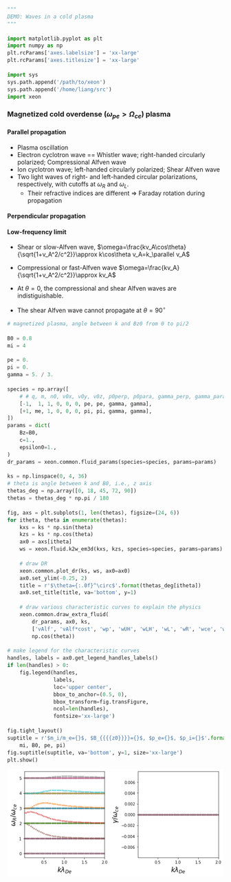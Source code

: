

```python
"""
DEMO: Waves in a cold plasma
"""

import matplotlib.pyplot as plt
import numpy as np
plt.rcParams['axes.labelsize'] = 'xx-large'
plt.rcParams['axes.titlesize'] = 'xx-large'

import sys
sys.path.append('/path/to/xeon')
sys.path.append('/home/liang/src')
import xeon
```

### Magnetized cold overdense ($\omega_{pe}>\Omega_{ce}$) plasma
#### Parallel propagation
- Plasma oscillation
- Electron cyclotron wave == Whistler wave; right-handed circularly polarized; Compressional Alfven wave
- Ion cyclotron wave; left-handed circularly polarized; Shear Alfven wave
- Two light waves of right- and left-handed circular polarizations, respectively, with cutoffs at $\omega_R$ and $\omega_L$.
  - Their refractive indices are different $\Rightarrow$ Faraday rotation during propagation

#### Perpendicular propagation

#### Low-frequency limit
- Shear or slow-Alfven wave, $\omega=\frac{kv_A\cos\theta}{\sqrt{1+v_A^2/c^2}}\approx k\cos\theta v_A=k_\parallel v_A$
- Compressional or fast-Alfven wave $\omega=\frac{kv_A}{\sqrt{1+v_A^2/c^2}}\approx kv_A$

- At $\theta=0$, the compressional and shear Alfven waves are indistiguishable.
- The shear Alfven wave cannot propagate at $\theta=90^\circ$


```python
# magnetized plasma, angle between k and Bz0 from 0 to pi/2

B0 = 0.8
mi = 4

pe = 0.
pi = 0.
gamma = 5. / 3.

species = np.array([
    # # q, m, n0, v0x, v0y, v0z, p0perp, p0para, gamma_perp, gamma_para
    [-1,  1, 1, 0, 0, 0, pe, pe, gamma, gamma],
    [+1, me, 1, 0, 0, 0, pi, pi, gamma, gamma],
])
params = dict(
    Bz=B0,
    c=1.,
    epsilon0=1.,
)
dr_params = xeon.common.fluid_params(species=species, params=params)

ks = np.linspace(0, 4, 36)
# theta is angle between k and B0, i.e., z axis
thetas_deg = np.array([0, 18, 45, 72, 90])
thetas = thetas_deg * np.pi / 180

fig, axs = plt.subplots(1, len(thetas), figsize=(24, 6))
for itheta, theta in enumerate(thetas):
    kxs = ks * np.sin(theta)
    kzs = ks * np.cos(theta)
    ax0 = axs[itheta]
    ws = xeon.fluid.k2w_em3d(kxs, kzs, species=species, params=params)
    
    # draw DR
    xeon.common.plot_dr(ks, ws, ax0=ax0)
    ax0.set_ylim(-0.25, 2)
    title = r'$\theta={:.0f}^\circ$'.format(thetas_deg[itheta])
    ax0.set_title(title, va='bottom', y=1)

    # draw various characteristic curves to explain the physics 
    xeon.common.draw_extra_fluid(
        dr_params, ax0, ks,
        ['vAlf', 'vAlf*cost', 'wp', 'wUH', 'wLH', 'wL', 'wR', 'wce', 'wci'],
        np.cos(theta))

# make legend for the characteristic curves
handles, labels = ax0.get_legend_handles_labels()
if len(handles) > 0:
    fig.legend(handles,
               labels,
               loc='upper center',
               bbox_to_anchor=(0.5, 0),
               bbox_transform=fig.transFigure,
               ncol=len(handles),
               fontsize='xx-large')

fig.tight_layout()
suptitle = r'$m_i/m_e={}$, $B_{{{{z0}}}}={}$, $p_e={}$, $p_i={}$'.format(
    mi, B0, pe, pi)
fig.suptitle(suptitle, va='bottom', y=1, size='xx-large')
plt.show()
```


![png](images/fluidEm3d-demo-waves-cold.png)

